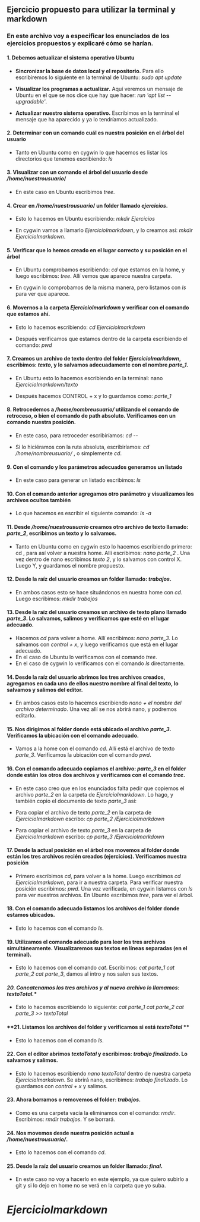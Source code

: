## **Ejercicio propuesto para utilizar la terminal y markdown**

### En este archivo voy a especificar los enunciados de los ejercicios propuestos y explicaré cómo se harían. 

#### **1. Debemos actualizar el sistema operativo Ubuntu**



- **Sincronizar la base de datos local y el repositorio.**
Para ello escribiremos lo siguiente en la terminal de Ubuntu: *sudo apt update*

- **Visualizar los programas a actualizar.**
Aquí veremos un mensaje de Ubuntu en el que se nos dice que hay que hacer: *run 'apt list --upgradable'*.

- **Actualizar nuestro sistema operativo.**
Escribimos en la terminal el mensaje que ha aparecido y ya lo tendríamos actualizado.



#### **2. Determinar con un comando cuál es nuestra posición en el árbol del usuario**



- Tanto en Ubuntu como en cygwin lo que hacemos es listar los directorios que tenemos escribiendo: *ls*



#### **3. Visualizar con un comando el árbol del usuario desde */home/nuestrousuario*/**



- En este caso en Ubuntu escribimos *tree*.



#### **4. Crear en */home/nuestrousuario*/ un folder llamado *ejercicios*.**



- Esto lo hacemos en Ubuntu escribiendo: *mkdir Ejercicios*


- En cygwin vamos a llamarlo *EjercicioImarkdown*, y lo creamos así: *mkdir EjercicioImarkdown*.



#### **5. Verificar que lo hemos creado en el lugar correcto y su posición en el árbol**



- En Ubuntu comprobamos escribiendo: *cd* que estamos en la home, y luego escribimos: *tree*. Allí vemos que aparece nuestra carpeta.

- En cygwin lo comprobamos de la misma manera, pero listamos con *ls* para ver que aparece. 



#### **6. Movernos a la carpeta *EjercicioImarkdown* y verificar con el comando que estamos ahí.**



- Esto lo hacemos escribiendo: *cd EjercicioImarkdown*

- Después verificamos que estamos dentro de la carpeta escribiendo el comando: *pwd*



#### **7. Creamos un archivo de texto dentro del folder *EjercicioImarkdown*, escribimos: *texto*, y lo salvamos adecuadamente con el nombre *parte_1*.**



- En Ubuntu esto lo hacemos escribiendo en la terminal: nano *EjercicioImarkdown/texto* 

- Después hacemos CONTROL + x y lo guardamos como: *parte_1*



#### **8. Retrocedemos a */home/nombreusuario/* utilizando el comando de retroceso, o bien el comando de path absoluto. Verificamos con un comando nuestra posición.**



- En este caso, para retroceder escribiríamos: *cd --*

- Si lo hiciéramos con la ruta absoluta, escribiríamos: *cd /home/nombreusuario/* , o simplemente *cd*.



#### **9. Con el comando y los parámetros adecuados generamos un listado**



- En este caso para generar un listado escribimos: *ls* 



#### **10. Con el comando anterior agregamos otro parámetro y visualizamos los archivos ocultos también**



- Lo que hacemos es escribir el siguiente comando: *ls -a*



#### 11. **Desde */home/nuestrousuario* creamos otro archivo de texto llamado: *parte_2*, escribimos un texto y lo salvamos.**



- Tanto en Ubuntu como en cygwin esto lo hacemos escribiendo primero: cd , para así volver a nuestra home. Allí escribimos: *nano parte_2* . Una vez dentro de nano escribimos *texto 2*, y lo salvamos con control X. Luego Y, y guardamos el nombre propuesto. 


 
#### **12. Desde la raíz del usuario creamos un folder llamado: *trabajos*.** 



- En ambos casos esto se hace situándonos en nuestra home con *cd*. Luego escribimos: *mkdir trabajos* 



#### **13. Desde la raíz del usuario creamos un archivo de texto plano llamado *parte_3*. Lo salvamos, salimos y verificamos que esté en el lugar adecuado.** 



- Hacemos *cd* para volver a home. Allí escribimos: *nano parte_3*. Lo salvamos con *control + x*, y luego verificamos que está en el lugar adecuado.
- En el caso de Ubuntu lo verificamos con el comando *tree*. 
- En el caso de cygwin lo verificamos con el comando *ls* directamente. 



#### **14. Desde la raíz del usuario abrimos los tres archivos creados, agregamos en cada uno de ellos nuestro nombre al final del texto, lo salvamos y salimos del editor.** 



- En ambos casos esto lo hacemos escribiendo *nano + el nombre del archivo determinado*. Una vez allí se nos abrirá nano, y podremos editarlo. 



#### **15. Nos dirigimos al folder donde está ubicado el archivo *parte_3*. Verificamos la ubicación con el comando adecuado.**



- Vamos a la home con el comando *cd*. Allí está el archivo de texto *parte_3*. Verificamos la ubicación con el comando *pwd*. 



#### **16. Con el comando adecuado copiamos el archivo: *parte_3* en el folder donde están los otros dos archivos y verificamos con el comando *tree*.**



- En este caso creo que en los enunciados falta pedir que copiemos el archivo *parte_2* en la carpeta de *EjercicioImarkdown*. Lo hago, y también copio el documento de texto *parte_3* así:



- Para copiar el archivo de texto *parte_2* en la carpeta de *EjercicioImarkdown* escribo: *cp parte_2  /EjercicioImarkdown*
- Para copiar el archivo de texto *parte_3* en la carpeta de *EjercicioImarkdown* escribo: *cp parte_3  /EjercicioImarkdown*



#### **17. Desde la actual posición en el árbol nos movemos al folder donde están los tres archivos recién creados (ejercicios). Verificamos nuestra posición**



- Primero escribimos *cd*, para volver a la home. Luego escribimos *cd EjercicioImarkdown*, para ir a nuestra carpeta. Para verificar nuestra posición escribimos: *pwd*. Una vez verificada, en cygwin listamos con *ls* para ver nuestros archivos. En Ubunto escribimos *tree*, para ver el árbol. 



#### **18. Con el comando adecuado listamos los archivos del folder donde estamos ubicados.**



- Esto lo hacemos con el comando *ls*. 



#### **19. Utilizamos el comando adecuado para leer los tres archivos simultáneamente. Visualizaremos sus textos en líneas separadas (en el terminal).**



- Esto lo hacemos con el comando *cat*. Escribimos: *cat parte_1 cat parte_2 cat parte_3*, damos al intro y nos salen sus textos. 



#### **20. Concatenamos los tres archivos y al nuevo archivo lo llamamos: textoTotal*.**



- Esto lo hacemos escribiendo lo siguiente: *cat parte_1 cat parte_2 cat parte_3 >> textoTotal*



#### **21. Listamos los archivos del folder y verificamos si está *textoTotal* **



- Esto lo hacemos con el comando *ls*. 



#### **22. Con el editor abrimos *textoTotal* y escribimos: *trabajo finalizado*. Lo salvamos y salimos.**



- Esto lo hacemos escribiendo *nano textoTotal* dentro de nuestra carpeta *EjercicioImarkdown*. Se abrirá nano, escribimos: *trabajo finalizado*. Lo guardamos con *control + x* y salimos. 



#### **23. Ahora borramos o removemos el folder: *trabajos*.**



- Como es una carpeta vacía la eliminamos con el comando: *rmdir*. Escribimos: *rmdir trabajos*. Y se borrará. 



#### **24. Nos movemos desde nuestra posición actual a */home/nuestrousuario/*.**



- Esto lo hacemos con el comando *cd*. 



#### **25. Desde la raíz del usuario creamos un folder llamado: *final*.**



- En este caso no voy a hacerlo en este ejemplo, ya que quiero subirlo a git y si lo dejo en home no se verá en la carpeta que yo suba. 




# *EjercicioImarkdown*
